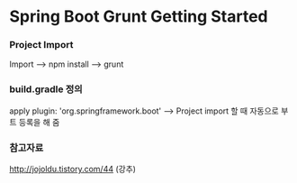 # Spring Boot Grunt Getting Started



### Project Import

Import --> npm install --> grunt






### build.gradle 정의

apply plugin: 'org.springframework.boot'  --> Project import 할 때 자동으로 부트 등록을 해 줌 



### 참고자료

http://jojoldu.tistory.com/44 (강추)
